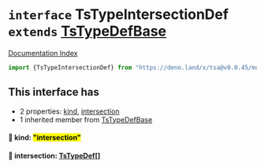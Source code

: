# `interface` TsTypeIntersectionDef `extends` [TsTypeDefBase](../private.interface.TsTypeDefBase/README.md)

[Documentation Index](../README.md)

```ts
import {TsTypeIntersectionDef} from "https://deno.land/x/tsa@v0.0.45/mod.ts"
```

## This interface has

- 2 properties:
[kind](#-kind-intersection),
[intersection](#-intersection-tstypedef)
- 1 inherited member from [TsTypeDefBase](../private.interface.TsTypeDefBase/README.md)


#### 📄 kind: <mark>"intersection"</mark>



#### 📄 intersection: [TsTypeDef](../type.TsTypeDef/README.md)\[]



